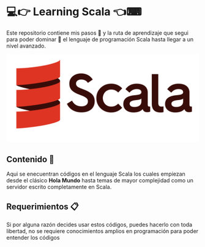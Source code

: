 # 💻👉 Learning Scala 👈⌨

Este repositorio contiene mis pasos 👞 y la ruta de aprendizaje que segui para poder dominar 🧠 el lenguaje de programación Scala hasta llegar a un nivel avanzado.

![Alt text](/pictures/scala.svg)

## Contenido 📘

Aqui se enecuentran códigos en el lenguaje Scala los cuales empiezan desde el clásico __**Hola Mundo**__ hasta temas de mayor complejidad como un servidor escrito completamente en Scala.

## Requerimientos 📋

Si por alguna razón decides usar estos códigos, puedes hacerlo con toda libertad, no se requiere conocimientos amplios en programación para poder entender los códigos
